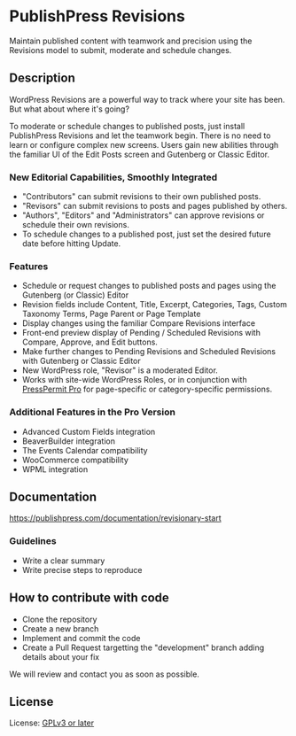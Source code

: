 # PublishPress Revisions

Maintain published content with teamwork and precision using the Revisions model to submit, moderate and schedule changes.

## Description

WordPress Revisions are a powerful way to track where your site has been. But what about where it's going?

To moderate or schedule changes to published posts, just install PublishPress Revisions and let the teamwork begin.  There is no need to learn or configure complex new screens. Users gain new abilities through the familiar UI of the Edit Posts screen and Gutenberg or Classic Editor. 

### New Editorial Capabilities, Smoothly Integrated
* "Contributors" can submit revisions to their own published posts.
* "Revisors" can submit revisions to posts and pages published by others.
* "Authors", "Editors" and "Administrators" can approve revisions or schedule their own revisions.
* To schedule changes to a published post, just set the desired future date before hitting Update.

### Features
* Schedule or request changes to published posts and pages using the Gutenberg (or Classic) Editor
* Revision fields include Content, Title, Excerpt, Categories, Tags, Custom Taxonomy Terms, Page Parent or Page Template
* Display changes using the familiar Compare Revisions interface
* Front-end preview display of Pending / Scheduled Revisions with Compare, Approve, and Edit buttons.
* Make further changes to Pending Revisions and Scheduled Revisions with Gutenberg or Classic Editor
* New WordPress role, "Revisor" is a moderated Editor.
* Works with site-wide WordPress Roles, or in conjunction with <a href="https://publishpress.com/presspermit/">PressPermit Pro</a> for page-specific or category-specific permissions.

### Additional Features in the Pro Version
* Advanced Custom Fields integration
* BeaverBuilder integration
* The Events Calendar compatibility
* WooCommerce compatibility
* WPML integration

## Documentation

https://publishpress.com/documentation/revisionary-start

### Guidelines

* Write a clear summary
* Write precise steps to reproduce

## How to contribute with code

* Clone the repository
* Create a new branch
* Implement and commit the code
* Create a Pull Request targetting the "development" branch adding details about your fix

We will review and contact you as soon as possible.

## License

License: [GPLv3 or later](http://www.gnu.org/licenses/gpl-3.0.html)
